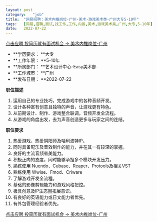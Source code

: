 ```yaml
---
layout:	post
category:	"job"
title:	"网易招聘：美术内推岗位-广州-美术-游戏美术类-广州大专5-10年"
tags:	[网易,招聘,面试,找工作,工作,内推,美术,游戏美术类,广州,大专,5-10年]
date:	2022-07-22
---
```


[点击应聘 投简历就有面试机会 -> 美术内推岗位-广州](http://mobile.bole.netease.com/bole/boleDetail?id=36607&employeeId=346f03c3cda5f04c&key=all)



- **学历要求： **大专
- **工作年限： **5-10年
- **所属部门： **艺术设计中心-Easy美术部
- **工作城市： **广州
- **发布日期： **2022-07-22



**职位描述**
1. 运用自己的专业技巧，完成游戏中的各种音频开发。
2. 设计各种富有创意且独特的声音，让游戏更有特色。
3. 从前期设计、制作、游戏整合联调，音频开发全流程。
4. 从游戏的角度出发，去为声音创造更多与玩家之间的连结。



**职位要求**
1. 热爱游戏，热爱阴阳师及哈利波特IP。
2. 同时具备配乐及音效制作的能力，并在其一有较深的掌握。
3. 良好的主流音频省美能力。
4. 积极正向的态度，同时能够承担多个模块开发压力。
5. 熟练使用 Nuendo、Cubase、Reaper、Protools及相关VST
6. 熟练使用 Wwise、Fmod、Criware
7. 了解游戏开发全流程。
8. 基础的影像剪辑能力和游戏风格把控。
9. 极具创意及IP生态圈拓展意识。
10. 有良好的英语能力或日文能力者优先。
11. 有外包管理经验者优先。



[点击应聘 投简历就有面试机会 -> 美术内推岗位-广州](http://mobile.bole.netease.com/bole/boleDetail?id=36607&employeeId=346f03c3cda5f04c&key=all)